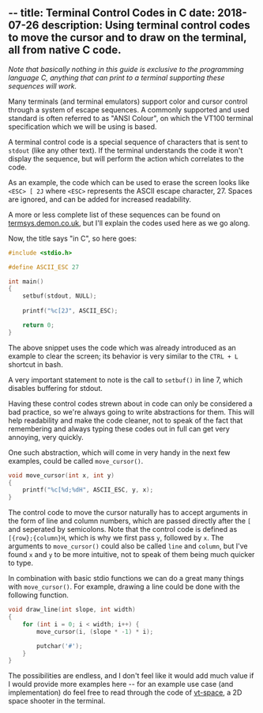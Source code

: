 --
title: Terminal Control Codes in C
date: 2018-07-26
description: Using terminal control codes to move the cursor and to draw on the terminal, all from native C code.
--

_Note that basically nothing in this guide is exclusive to the programming language C, anything that can print to a terminal supporting these sequences will work._

Many terminals (and terminal emulators) support color and cursor control through a system of escape sequences. A commonly supported and used standard is often referred to as "ANSI Colour", on which the VT100 terminal specification which we will be using is based.

A terminal control code is a special sequence of characters that is sent to `stdout` (like any other text). If the terminal understands the code it won't display the sequence, but will perform the action which correlates to the code.

As an example, the code which can be used to erase the screen looks like `<ESC> [ 2J` where `<ESC>` represents the ASCII escape character, 27. Spaces are ignored, and can be added for increased readability.

A more or less complete list of these sequences can be found on [termsys.demon.co.uk](http://www.termsys.demon.co.uk/vtansi.htm#status), but I'll explain the codes used here as we go along.

Now, the title says "in C", so here goes:

```c
#include <stdio.h>

#define ASCII_ESC 27

int main()
{
    setbuf(stdout, NULL);
    
	printf("%c[2J", ASCII_ESC);

	return 0;
}
```

The above snippet uses the code which was already introduced as an example to clear the screen; its behavior is very similar to the `CTRL + L` shortcut in bash.

A very important statement to note is the call to `setbuf()` in line 7, which disables buffering for stdout.

Having these control codes strewn about in code can only be considered a bad practice, so we're always going to write abstractions for them. This will help readability and make the code cleaner, not to speak of the fact that remembering and always typing these codes out in full can get very annoying, very quickly.

One such abstraction, which will come in very handy in the next few examples, could be called `move_cursor()`.

```c
void move_cursor(int x, int y)
{
	printf("%c[%d;%dH", ASCII_ESC, y, x);
}
```

The control code to move the cursor naturally has to accept arguments in the form of line and column numbers, which are passed directly after the `[` and seperated by semicolons. Note that the control code is defined as `[{row};{column}H`, which is why we first pass `y`, followed by `x`. The arguments to `move_cursor()` could also be called `line` and `column`, but I've found `x` and `y` to be more intuitive, not to speak of them being much quicker to type.

In combination with basic stdio functions we can do a great many things with `move_cursor()`. For example, drawing a line could be done with the following function.

```c
void draw_line(int slope, int width)
{
	for (int i = 0; i < width; i++) {
		move_cursor(i, (slope * -1) * i);

		putchar('#');
	}
}
```

The possibilities are endless, and I don't feel like it would add much value if I would provide more examples here -- for an example use case (and implementation) do feel free to read through the code of [vt-space](https://github.com/LW2904/vt-space), a 2D space shooter in the terminal.